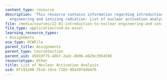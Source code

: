 ```yaml
---
content_type: resource
description: 'This resource contains information regarding introduction to nuclear
  engineering and ionizing radiation: List of nuclear activation analysis.'
file: /media/courses/22-01-introduction-to-nuclear-engineering-and-ionizing-radiation-fall-2016/0fc91a987b1619ce718399a39f4db4f0_ps5_NAA.xls
file_type: application/vnd.ms-excel
learning_resource_types:
- Assignments
ocw_type: OCWFile
parent_title: Assignments
parent_type: CourseSection
parent_uid: 45019f75-48b7-2adc-0b96-e629c3954596
resourcetype: Other
title: List of Nuclear Activation Analysis
uid: 0fc91a98-7b16-19ce-7183-99a39f4db4f0
---
```

